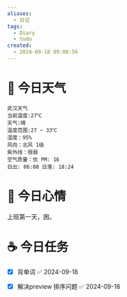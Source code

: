 ```yaml
---
aliases:
  - 日记
tags:
  - Diary
  - todo
created:
  - 2024-09-18 09:08:56
---
```

# 🌅 今日天气

``` 
武汉天气
当前温度:27℃
天气:晴
温度范围:27 ~ 33℃
湿度：95%
风向：北风 1级
紫外线：很弱
空气质量：优 PM: 16
日出: 06:08 日落: 18:24
```

# 🍋 今日心情

上班第一天，困。

# ☕ 今日任务

- [x] 背单词 ✅ 2024-09-18
- [x] 解决preview 排序问题 ✅ 2024-09-18


